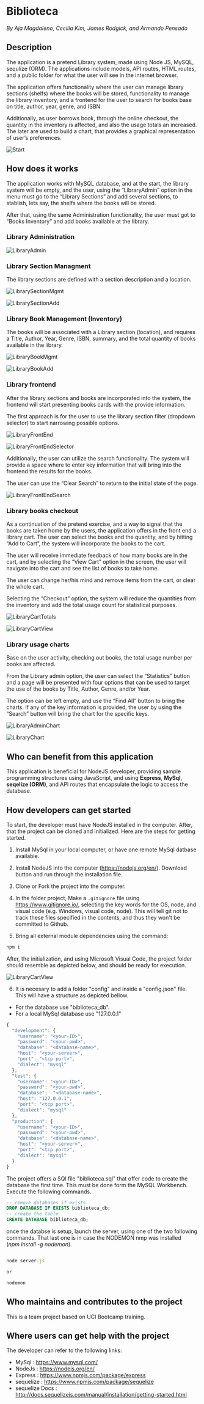 # Biblioteca

_By Aja Magdaleno, Cecilia Kim, James Rodgick, and Armando Pensado_

## Description

The application is a pretend Library system, made using Node JS, MySQL, sequlize (ORM). The applications include models, API routes, HTML routes, and a public folder for what the user will see in the internet browser.

The application offers functionality where the user can manage library sections (shelfs) where the books will be stored, functionality to manage the library inventory, and a frontend for the user to search for books base on title, author, year, genre, and ISBN.

Additionally, as user borrows book, through the online checkout, the quantity in the inventory is affected, and also the usage totals an increased. The later are used to build a chart, that provides a graphical representation of user’s preferences.

![Start](./docs/BiblitecaApp.png)

## How does it works

The application works with MySQL database, and at the start, the library system will be empty, and the user, using the “LibraryAdmin” option in the menu must go to the “Library Sections” and add several sections, to stablish, lets say, the shelfs where the books will be stored. 

After that, using the same Administration functionality, the user must got to “Books Inventory” and add books available at the library. 

### Library Administration

![LibraryAdmin](./docs/LibraryAdmin.png)

### Library Section Managment

The library sections are defined with a section description and a location. 

![LibrarySectionMgmt](./docs/LibrarySectionMgmt.png)

![LibrarySectionAdd](./docs/AddingLIbrarySection.png)

### Library Book Management (Inventory)

The books will be associated with a Library section (location), and requires a Title, Author, Year, Genre, ISBN, summary, and the total quantity of books available in the library.

![LibraryBookMgmt](./docs/LibraryBookMgmt.png)

![LibraryBookAdd](./docs/AddingLibraryBook.png)



### Library frontend

After the library sections and books are incorporated into the system, the frontend will start presenting books cards with the provide information. 

The first approach is for the user to use the library section filter (dropdown selector) to start narrowing possible options.


![LibraryFrontEnd](./docs/BiblitecaApp.png)

![LibraryFrontEndSelector](./docs/mainPageSelector.png)

Additionally, the user can utilize the search functionality. The system will provide a space where to enter key information that will bring into the frontend the results for the books.

The user can use the “Clear Search” to return to the initial state of the page.

![LibraryFrontEndSearch](./docs/searchBook.png)


### Library books checkout

As a continuation of the pretend exercise, and a way to signal that the books are taken home by the users, the application offers in the front end a library cart. The user can select the books and the quantity, and by hitting “Add to Cart”, the system will incorporate the books to the cart.

The user will receive immediate feedback of how many books are in the cart, and by selecting the “View Cart” option in the screen, the user will navigate into the cart and see the list of books to take home.

The user can change her/his mind and remove items from the cart, or clear the whole cart.  

Selecting the “Checkout” option, the system will reduce the quantities from the inventory and add the total usage count for statistical purposes.

![LibraryCartTotals](./docs/cartTotals.png)

![LibraryCartView](./docs/ViewCart.png)

### Library usage charts

Base on the user activity, checking out books, the total usage number per books are affected. 

From the Library admin option, the user can select the “Statistics” button and a page will be presented with four options that can be used to target the use of the books by Title, Author, Genre, and/or Year.

The option can be left empty, and use the “Find All” button to bring the charts.
If any of the key information is provided, the user by using the “Search” button will bring the chart for the specific keys.


![LibraryAdminChart](./docs/LibraryAdmin.png)

![LibraryChart](./docs/LibraryStatisticSelectors.png)


## Who can benefit from this application

This application is beneficial for NodeJS developer, providing sample programming structures using JavaScript, and using **Express**, **MySql**, **seqelize (ORM)**, and API routes that encapsulate the logic to access the database.

## How developers can get started

To start, the developer must have NodeJS installed in the computer. After, that the project can be cloned and initialized.  Here are the steps for getting started.

1. Install MySql in your local computer, or have one remote MySql datbase available.

2. Install NodeJS into the computer  (https://nodejs.org/en/). Download button and run through the installation file.

3. Clone or Fork the project into the computer.

4. In the folder project, Make a `.gitignore` file using https://www.gitignore.io/, selecting the key words for the OS, node, and visual code (e.g. Windows, visual code, node). This will tell git not to track these files specified in the contents, and thus they won't be committed to Github.

5. Bring all external module dependencies using the command:

```js
npm i
```

After, the initialization, and using Microsoft Visual Code, the project folder should resemble as depicted below, and should be ready for execution.

![LibraryCartView](./docs/VSCodeLayout.png)

6. It is necesary to add a folder "config" and inside a "config.json" file. This will have a structure as depicted bellow. 

* For the database use "biblioteca_db".
* For a local MySql database use "127.0.0.1"

```js
{
  "development": {
    "username": "<your-ID>",
    "password": "<your-pwd>",
    "database": "<database-name>",
    "host": "<your-server>",
    "port": "<tcp port>",
    "dialect": "mysql"
  },
  "test": {
    "username": "<your-ID>",
    "password": "<your-pwd>",
    "database":  "<database-name>",
    "host": "127.0.0.1",
    "port": "<tcp port>",
    "dialect": "mysql"
  },
  "production": {
    "username": "<your-ID>",
    "password": "<your-pwd>",
    "database": "<database-name>",
    "host": "<your-server>",
    "port": "<tcp port>",
    "dialect": "mysql"
  }
}

```

The project offers a SQl file "biblioteca.sql" that offer code to create the database the first time. This must be done form the MySQL Workbench. Execute the following commands.


```sql
-- remove databases if exists
DROP DATABASE IF EXISTS biblioteca_db;
-- create the table
CREATE DATABASE biblioteca_db;
```

once the databse is setup, launch the server, using one of the two following commands. That last one is in case the NODEMON nmp was installed (_npm install -g nodemon_).

```js

node server.js

or

nodemon

```

## Who maintains and contributes to the project

This is a team project based on UCI Bootcamp training. 


## Where users can get help with the project

The developer can refer to the following links:


* MySql    : https://www.mysql.com/
* NodeJs   : https://nodejs.org/en/
* Express  : https://www.npmjs.com/package/express
* sequelize : https://www.npmjs.com/package/sequelize
* sequelize Docs : http://docs.sequelizejs.com/manual/installation/getting-started.html

